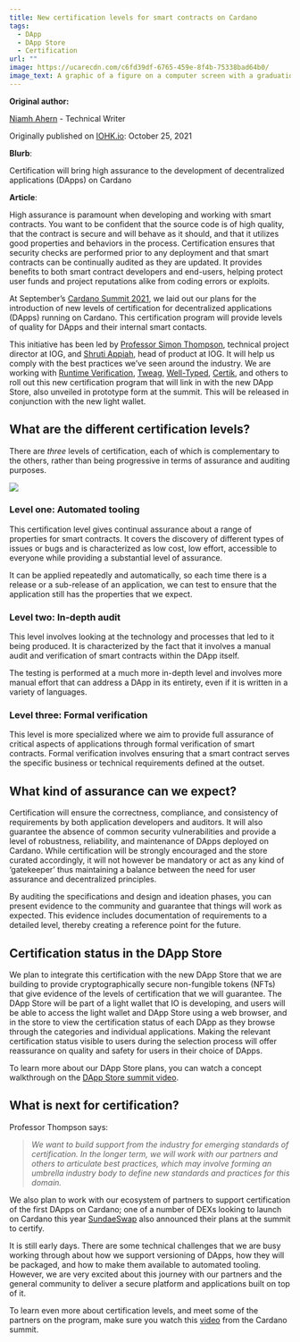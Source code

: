 ```yaml
---
title: New certification levels for smart contracts on Cardano
tags:
  - DApp
  - DApp Store
  - Certification
url: ""
image: https://ucarecdn.com/c6fd39df-6765-459e-8f4b-75338bad64b0/
image_text: A graphic of a figure on a computer screen with a graduation cap
---
```


**Original author:**

[Niamh Ahern](https://iohk.io/en/team/niamh-ahern) - Technical Writer

Originally published on [IOHK.io](https://iohk.io/en/blog/posts/2021/10/25/new-certification-levels-for-smart-contracts-on-cardano/): October 25, 2021

**Blurb**:

Certification will bring high assurance to the development of decentralized applications (DApps) on Cardano

**Article**:

High assurance is paramount when developing and working with smart contracts. You want to be confident that the source code is of high quality, that the contract is secure and will behave as it should, and that it utilizes good properties and behaviors in the process. Certification ensures that security checks are performed prior to any deployment and that smart contracts can be continually audited as they are updated. It provides benefits to both smart contract developers and end-users, helping protect user funds and project reputations alike from coding errors or exploits.

At September’s [Cardano Summit 2021](https://summit.cardano.org/), we laid out our plans for the introduction of new levels of certification for decentralized applications (DApps) running on Cardano. This certification program will provide levels of quality for DApps and their internal smart contacts.

This initiative has been led by [Professor Simon Thompson](https://iohk.io/en/team/simon-thompson), technical project director at IOG, and [Shruti Appiah](https://iohk.io/en/team/shruti-appiah), head of product at IOG. It will help us comply with the best practices we’ve seen around the industry. We are working with [Runtime Verification](https://runtimeverification.com/), [Tweag](https://www.tweag.io/), [Well-Typed](https://well-typed.com/), [Certik](https://www.certik.io/), and others to roll out this new certification program that will link in with the new DApp Store, also unveiled in prototype form at the summit. This will be released in conjunction with the new light wallet.

## What are the different certification levels?

There are _three_ levels of certification, each of which is complementary to the others, rather than being progressive in terms of assurance and auditing purposes.

![](https://ucarecdn.com/acbd14df-16ee-4014-863a-f24b06212cae/-/preview/-/format/auto/-/quality/smart/)

### **Level one: Automated tooling**

This certification level gives continual assurance about a range of properties for smart contracts. It covers the discovery of different types of issues or bugs and is characterized as low cost, low effort, accessible to everyone while providing a substantial level of assurance.

It can be applied repeatedly and automatically, so each time there is a release or a sub-release of an application, we can test to ensure that the application still has the properties that we expect.

### **Level two: In-depth audit**

This level involves looking at the technology and processes that led to it being produced. It is characterized by the fact that it involves a manual audit and verification of smart contracts within the DApp itself.

The testing is performed at a much more in-depth level and involves more manual effort that can address a DApp in its entirety, even if it is written in a variety of languages.

### **Level three: Formal verification**

This level is more specialized where we aim to provide full assurance of critical aspects of applications through formal verification of smart contracts. Formal verification involves ensuring that a smart contract serves the specific business or technical requirements defined at the outset.

## What kind of assurance can we expect?

Certification will ensure the correctness, compliance, and consistency of requirements by both application developers and auditors. It will also guarantee the absence of common security vulnerabilities and provide a level of robustness, reliability, and maintenance of DApps deployed on Cardano. While certification will be strongly encouraged and the store curated accordingly, it will not however be mandatory or act as any kind of ‘gatekeeper’ thus maintaining a balance between the need for user assurance and decentralized principles.

By auditing the specifications and design and ideation phases, you can present evidence to the community and guarantee that things will work as expected. This evidence includes documentation of requirements to a detailed level, thereby creating a reference point for the future.

## Certification status in the DApp Store

We plan to integrate this certification with the new DApp Store that we are building to provide cryptographically secure non-fungible tokens (NFTs) that give evidence of the levels of certification that we will guarantee. The DApp Store will be part of a light wallet that IO is developing, and users will be able to access the light wallet and DApp Store using a web browser, and in the store to view the certification status of each DApp as they browse through the categories and individual applications. Making the relevant certification status visible to users during the selection process will offer reassurance on quality and safety for users in their choice of DApps.

To learn more about our DApp Store plans, you can watch a concept walkthrough on the [DApp Store summit video](https://summit.cardano.org/sessions/redefining-dapp-discovery-bringing-dapps-to-the-mass-market).

## What is next for certification?

Professor Thompson says:

> _We want to build support from the industry for emerging standards of certification. In the longer term, we will work with our partners and others to articulate best practices, which may involve forming an umbrella industry body to define new standards and practices for this domain._

We also plan to work with our ecosystem of partners to support certification of the first DApps on Cardano; one of a number of DEXs looking to launch on Cardano this year [SundaeSwap](https://sundaeswap.finance/) also announced their plans at the summit to certify.

It is still early days. There are some technical challenges that we are busy working through about how we support versioning of DApps, how they will be packaged, and how to make them available to automated tooling. However, we are very excited about this journey with our partners and the general community to deliver a secure platform and applications built on top of it.

To learn even more about certification levels, and meet some of the partners on the program, make sure you watch this [video](https://summit.cardano.org/sessions/smart-contract-certification-the-why-and-how) from the Cardano summit.
